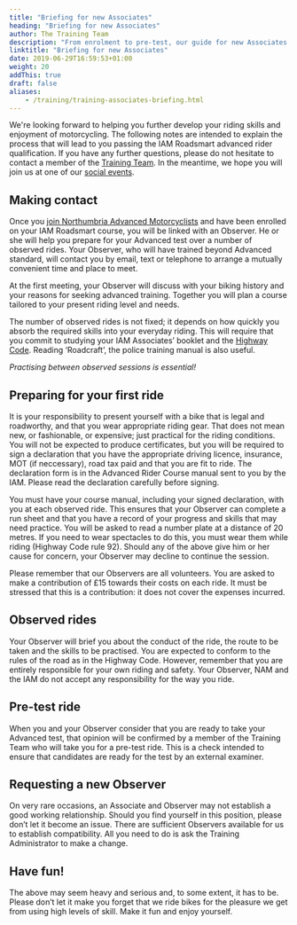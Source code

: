 ```yaml
---
title: "Briefing for new Associates"
heading: "Briefing for new Associates"
author: The Training Team
description: "From enrolment to pre-test, our guide for new Associates explains the process that will lead you to passing the IAM Roadsmart advanced rider test."
linktitle: "Briefing for new Associates"
date: 2019-06-29T16:59:53+01:00
weight: 20
addThis: true
draft: false
aliases:
    - /training/training-associates-briefing.html
---
```


We're looking forward to helping you further develop your riding skills and enjoyment of motorcycling. The following notes are intended to explain the process that will lead to you passing the IAM Roadsmart advanced rider qualification. If you have any further questions, please do not hesitate to contact a member of the [Training Team](/about/team/#training-team "Meet NAM's training team"). In the meantime, we hope you will join us at one of our [social events](/social/ "Go to NAM's social page").

## Making contact
Once you [join Northumbria Advanced Motorcyclists](http://localhost:1313/about/join/ "How to join Northumbria Advanced Motorcyclists") and have been enrolled on your IAM Roadsmart course, you will be linked with an Observer. He or she will help you prepare for your Advanced test over a number of observed rides. Your Observer, who will have trained beyond Advanced standard, will contact you by email, text or telephone to arrange a mutually convenient time and place to meet.

At the first meeting, your Observer will discuss with your biking history and your reasons for seeking advanced training. Together you will plan a course tailored to your present riding level and needs.

The number of observed rides is not fixed; it depends on how quickly you absorb the required skills into your everyday riding. This will require that you commit to studying your IAM Associates’ booklet and the [Highway Code](https://www.gov.uk/guidance/the-highway-code "Go to the UK Government Highway Code guidance page"). Reading ‘Roadcraft’, the police training manual is also useful.

*Practising between observed sessions is essential!*

## Preparing for your first ride
It is your responsibility to present yourself with a bike that is legal and roadworthy, and that you wear appropriate riding gear. That does not mean new, or fashionable, or expensive; just practical for the riding conditions. You will not be expected to produce certificates, but you will be required to sign a declaration that you have the appropriate driving licence, insurance, MOT (if neccessary), road tax paid and that you are fit to ride. The declaration form is in the Advanced Rider Course manual sent to you by the IAM. Please read the declaration carefully before signing.

You must have your course manual, including your signed declaration, with you at each observed ride. This ensures that your Observer can complete a run sheet and that you have a record of your progress and skills that may need practice. You will be asked to read a number plate at a distance of 20 metres. If you need to wear spectacles to do this, you must wear them while riding (Highway Code rule 92). Should any of the above give him or her cause for concern, your Observer may decline to continue the session.

Please remember that our Observers are all volunteers. You are asked to make a contribution of £15 towards their costs on each ride. It must be stressed that this is a contribution: it does not cover the expenses incurred.

## Observed rides
Your Observer will brief you about the conduct of the ride, the route to be taken and the skills to be practised. You are expected to conform to the rules of the road as in the Highway Code. However, remember that you are entirely responsible for your own riding and safety. Your Observer, NAM and the IAM do not accept any responsibility for the way you ride.

## Pre-test ride
When you and your Observer consider that you are ready to take your Advanced test, that opinion will be confirmed by a member of the Training Team who will take you for a pre-test ride. This is a check intended to ensure that candidates are ready for the test by an external examiner.

## Requesting a new Observer
On very rare occasions, an Associate and Observer may not establish a good working relationship. Should you find yourself in this position, please don’t let it become an issue. There are sufficient Observers available for us to establish compatibility. All you need to do is ask the Training Administrator to make a change.

## Have fun!
The above may seem heavy and serious and, to some extent, it has to be. Please don’t let it make you forget that we ride bikes for the pleasure we get from using high levels of skill. Make it fun and enjoy yourself.
